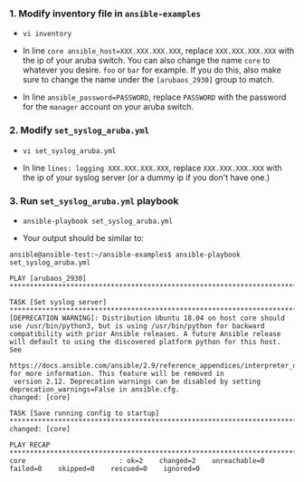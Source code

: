 ### 1. Modify inventory file in `ansible-examples`

- `vi inventory`

- In line `core ansible_host=XXX.XXX.XXX.XXX`, replace `XXX.XXX.XXX.XXX` with the ip of your aruba switch.  You can also change the name `core` to whatever you desire.  `foo` or `bar` for example.  If you do this, also make sure to change the name under the `[arubaos_2930]` group to match.

- In line `ansible_password=PASSWORD`, replace `PASSWORD` with the password for the `manager` account on your aruba switch.


### 2. Modify `set_syslog_aruba.yml`

- `vi set_syslog_aruba.yml`

- In line `lines: logging XXX.XXX.XXX.XXX`, replace `XXX.XXX.XXX.XXX` with the ip of your syslog server (or a dummy ip if you don't have one.)


### 3. Run `set_syslog_aruba.yml` playbook

- `ansible-playbook set_syslog_aruba.yml`

- Your output should be similar to:

```
ansible@ansible-test:~/ansible-examples$ ansible-playbook set_syslog_aruba.yml

PLAY [arubaos_2930] ************************************************************************************************************************

TASK [Set syslog server] *******************************************************************************************************************
[DEPRECATION WARNING]: Distribution Ubuntu 18.04 on host core should use /usr/bin/python3, but is using /usr/bin/python for backward
compatibility with prior Ansible releases. A future Ansible release will default to using the discovered platform python for this host. See
 https://docs.ansible.com/ansible/2.9/reference_appendices/interpreter_discovery.html for more information. This feature will be removed in
 version 2.12. Deprecation warnings can be disabled by setting deprecation_warnings=False in ansible.cfg.
changed: [core]

TASK [Save running config to startup] ******************************************************************************************************
changed: [core]

PLAY RECAP *********************************************************************************************************************************
core                       : ok=2    changed=2    unreachable=0    failed=0    skipped=0    rescued=0    ignored=0
```

